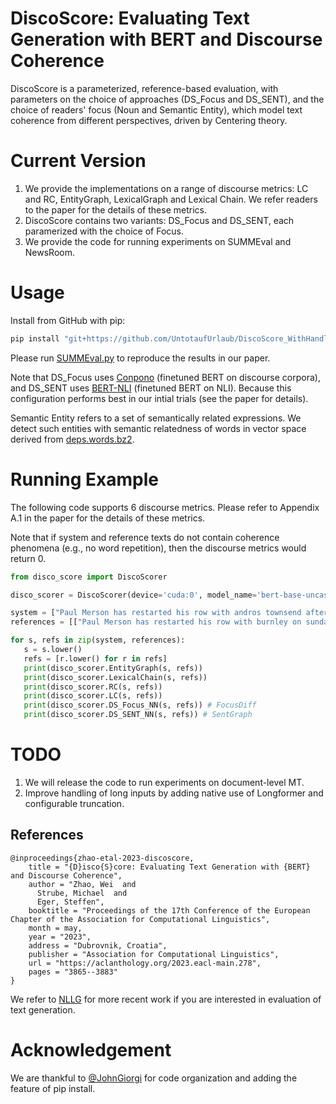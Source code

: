 # DiscoScore: Evaluating Text Generation with BERT and Discourse Coherence

DiscoScore is a parameterized, reference-based evaluation, with parameters on the choice of approaches (DS_Focus and DS_SENT), and the choice of readers' focus (Noun and Semantic Entity), which model text coherence from different perspectives, driven by Centering theory. 

# Current Version

1. We provide the implementations on a range of discourse metrics: LC and RC, EntityGraph, LexicalGraph and Lexical Chain. We refer readers to the paper for the details of these metrics. 
2. DiscoScore contains two variants: DS_Focus and DS_SENT, each paramerized with the choice of Focus. 
3. We provide the code for running experiments on SUMMEval and NewsRoom.

# Usage

Install from GitHub with pip:

```bash
pip install "git+https://github.com/UntotaufUrlaub/DiscoScore_WithHandlingLongInputs.git"
```

Please run [SUMMEval.py](https://github.com/AIPHES/DiscoScore/blob/main/SUMMEval.py) to reproduce the results in our paper. 

Note that DS_Focus uses [Conpono](https://drive.google.com/drive/folders/1FE2loCSfdBbYrYk_qHg6W_PTqvA9w46T?usp=sharing) (finetuned BERT on discourse corpora), and DS_SENT uses [BERT-NLI](https://drive.google.com/drive/folders/19-6TgHdfAVL6xzpqzMoTpxXKLkXOCBiO?usp=sharing) (finetuned BERT on NLI). Because this configuration performs best in our intial trials (see the paper for details). 

Semantic Entity refers to a set of semantically related expressions. We detect such entities with semantic relatedness of words in vector space derived from [deps.words.bz2](https://drive.google.com/file/d/1epNYyAKban3XYg6FCMvPhQw7Yf-Y78E4/view?usp=sharing).

# Running Example
The following code supports 6 discourse metrics. Please refer to Appendix A.1 in the paper for the details of these metrics. 

Note that if system and reference texts do not contain coherence phenomena (e.g., no word repetition), then the discourse metrics would return 0.

```python
from disco_score import DiscoScorer

disco_scorer = DiscoScorer(device='cuda:0', model_name='bert-base-uncased')

system = ["Paul Merson has restarted his row with andros townsend after the Tottenham midfielder was brought on with only seven minutes remaining in his team 's 0-0 draw with burnley. Townsend was brought on in the 83rd minute for Tottenham as they drew 0-0 against Burnley ."]
references = [["Paul Merson has restarted his row with burnley on sunday. Townsend was brought on in the 83rd minute for tottenham. Andros Townsend scores england 's equaliser in their 1-1 friendly draw. Townsend hit a stunning equaliser for england against italy."]]

for s, refs in zip(system, references):
   s = s.lower()
   refs = [r.lower() for r in refs]
   print(disco_scorer.EntityGraph(s, refs))
   print(disco_scorer.LexicalChain(s, refs))
   print(disco_scorer.RC(s, refs))    
   print(disco_scorer.LC(s, refs)) 
   print(disco_scorer.DS_Focus_NN(s, refs)) # FocusDiff 
   print(disco_scorer.DS_SENT_NN(s, refs)) # SentGraph
```

# TODO
1. We will release the code to run experiments on document-level MT.
2. Improve handling of long inputs by adding native use of Longformer and configurable truncation.

## References

```
@inproceedings{zhao-etal-2023-discoscore,
    title = "{D}isco{S}core: Evaluating Text Generation with {BERT} and Discourse Coherence",
    author = "Zhao, Wei  and
      Strube, Michael  and
      Eger, Steffen",
    booktitle = "Proceedings of the 17th Conference of the European Chapter of the Association for Computational Linguistics",
    month = may,
    year = "2023",
    address = "Dubrovnik, Croatia",
    publisher = "Association for Computational Linguistics",
    url = "https://aclanthology.org/2023.eacl-main.278",
    pages = "3865--3883"
}
```
We refer to [NLLG](https://nl2g.github.io/publications) for more recent work if you are interested in evaluation of text generation.

# Acknowledgement 
We are thankful to [@JohnGiorgi](https://github.com/AIPHES/DiscoScore/pull/2) for code organization and adding the feature of pip install. 
